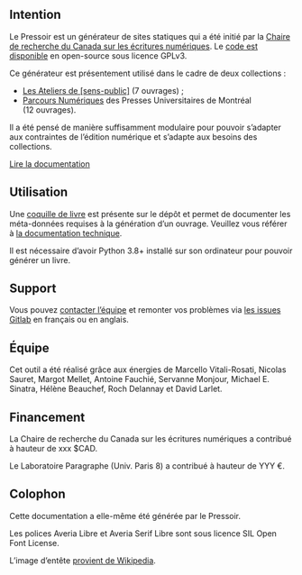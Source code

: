 ## Intention

Le Pressoir est un générateur de sites statiques qui a été initié par la
  [Chaire de recherche du Canada sur les écritures numériques](https://www.ecrituresnumeriques.ca/). Le [code est disponible](https://gitlab.huma-num.fr/ecrinum/pressoir-cli/) en open-source sous licence GPLv3.

Ce générateur est présentement utilisé dans le cadre de deux collections :

* [Les Ateliers de [sens-public]](https://ateliers.sens-public.org/) (7 ouvrages) ;
* [Parcours Numériques](http://parcoursnumeriques-pum.ca/) des Presses Universitaires de Montréal (12 ouvrages).

Il a été pensé de manière suffisamment modulaire pour pouvoir s’adapter aux contraintes de l’édition numérique et s’adapte aux besoins des collections.

<p class="cta"><a href="introduction.html">Lire la documentation</a></p>

## Utilisation

Une [coquille de livre](https://gitlab.huma-num.fr/ecrinum/pressoir-cli/-/tree/main/pressoir_cli/init/coquille/textes?ref_type=heads) est présente sur le dépôt et permet de documenter les méta-données requises à la génération d’un ouvrage. Veuillez vous référer à [la documentation technique](https://gitlab.huma-num.fr/ecrinum/pressoir-cli/#pressoir-cli).

Il est nécessaire d’avoir Python 3.8+ installé sur son ordinateur pour pouvoir générer un livre.

## Support

Vous pouvez [contacter l’équipe](mailto:ateliers@sens-public.org) et remonter vos problèmes via [les issues Gitlab](https://gitlab.huma-num.fr/ecrinum/pressoir-cli/-/issues) en français ou en anglais.

## Équipe

Cet outil a été réalisé grâce aux énergies de Marcello Vitali-Rosati, Nicolas Sauret, Margot Mellet, Antoine Fauchié, Servanne Monjour, Michael E. Sinatra, Hélène Beauchef, Roch Delannay et David Larlet.

## Financement

La Chaire de recherche du Canada sur les écritures numériques a contribué à hauteur de xxx $CAD.

Le Laboratoire Paragraphe (Univ. Paris 8) a contribué à hauteur de YYY €.

## Colophon

Cette documentation a elle-même été générée par le Pressoir.

Les polices Averia Libre et Averia Serif Libre sont sous licence SIL Open Font License.

L’image d’entête [provient de Wikipedia](https://en.wikipedia.org/wiki/History_of_printing#/media/File:Printer_in_1568-ce.png).

